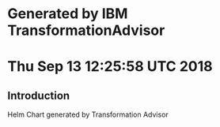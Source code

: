 # Generated by IBM TransformationAdvisor
# Thu Sep 13 12:25:58 UTC 2018
## Introduction

Helm Chart generated by Transformation Advisor

